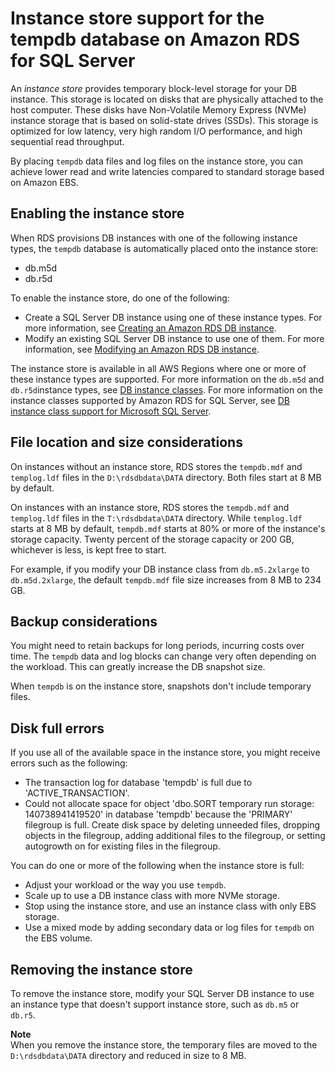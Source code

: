 # Instance store support for the tempdb database on Amazon RDS for SQL Server<a name="SQLServer.InstanceStore"></a>

An *instance store* provides temporary block\-level storage for your DB instance\. This storage is located on disks that are physically attached to the host computer\. These disks have Non\-Volatile Memory Express \(NVMe\) instance storage that is based on solid\-state drives \(SSDs\)\. This storage is optimized for low latency, very high random I/O performance, and high sequential read throughput\.

By placing `tempdb` data files and log files on the instance store, you can achieve lower read and write latencies compared to standard storage based on Amazon EBS\.

## Enabling the instance store<a name="SQLServer.InstanceStore.Enable"></a>

When RDS provisions DB instances with one of the following instance types, the `tempdb` database is automatically placed onto the instance store:
+ db\.m5d
+ db\.r5d

To enable the instance store, do one of the following:
+ Create a SQL Server DB instance using one of these instance types\. For more information, see [Creating an Amazon RDS DB instance](USER_CreateDBInstance.md)\.
+ Modify an existing SQL Server DB instance to use one of them\. For more information, see [Modifying an Amazon RDS DB instance](Overview.DBInstance.Modifying.md)\.

The instance store is available in all AWS Regions where one or more of these instance types are supported\. For more information on the `db.m5d` and `db.r5d`instance types, see [DB instance classes](Concepts.DBInstanceClass.md)\. For more information on the instance classes supported by Amazon RDS for SQL Server, see [DB instance class support for Microsoft SQL Server](CHAP_SQLServer.md#SQLServer.Concepts.General.InstanceClasses)\.

## File location and size considerations<a name="SQLServer.InstanceStore.Files"></a>

On instances without an instance store, RDS stores the `tempdb.mdf` and `templog.ldf` files in the `D:\rdsdbdata\DATA` directory\. Both files start at 8 MB by default\.

On instances with an instance store, RDS stores the `tempdb.mdf` and `templog.ldf` files in the `T:\rdsdbdata\DATA` directory\. While `templog.ldf` starts at 8 MB by default, `tempdb.mdf` starts at 80% or more of the instance's storage capacity\. Twenty percent of the storage capacity or 200 GB, whichever is less, is kept free to start\.

For example, if you modify your DB instance class from `db.m5.2xlarge` to `db.m5d.2xlarge`, the default `tempdb.mdf` file size increases from 8 MB to 234 GB\.

## Backup considerations<a name="SQLServer.InstanceStore.Backups"></a>

You might need to retain backups for long periods, incurring costs over time\. The `tempdb` data and log blocks can change very often depending on the workload\. This can greatly increase the DB snapshot size\.

When `tempdb` is on the instance store, snapshots don't include temporary files\.

## Disk full errors<a name="SQLServer.InstanceStore.DiskFull"></a>

If you use all of the available space in the instance store, you might receive errors such as the following:
+  The transaction log for database 'tempdb' is full due to 'ACTIVE\_TRANSACTION'\. 
+  Could not allocate space for object 'dbo\.SORT temporary run storage: 140738941419520' in database 'tempdb' because the 'PRIMARY' filegroup is full\. Create disk space by deleting unneeded files, dropping objects in the filegroup, adding additional files to the filegroup, or setting autogrowth on for existing files in the filegroup\.

You can do one or more of the following when the instance store is full:
+ Adjust your workload or the way you use `tempdb`\.
+ Scale up to use a DB instance class with more NVMe storage\.
+ Stop using the instance store, and use an instance class with only EBS storage\.
+ Use a mixed mode by adding secondary data or log files for `tempdb` on the EBS volume\.

## Removing the instance store<a name="SQLServer.InstanceStore.Disable"></a>

To remove the instance store, modify your SQL Server DB instance to use an instance type that doesn't support instance store, such as `db.m5` or `db.r5`\.

**Note**  
When you remove the instance store, the temporary files are moved to the `D:\rdsdbdata\DATA` directory and reduced in size to 8 MB\.